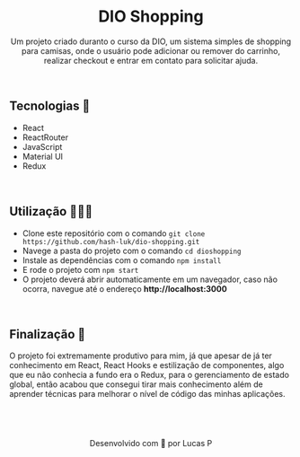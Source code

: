 <h1 align="center">DIO Shopping</h1>
<p align="center">Um projeto criado duranto o curso da DIO, um sistema simples de shopping para camisas, onde o usuário pode adicionar ou remover do carrinho, realizar checkout e entrar em contato para solicitar ajuda.</p>

<br />

## Tecnologias 🔧

- React
- ReactRouter
- JavaScript
- Material UI
- Redux

<br />

## Utilização 👩🏼‍💻

- Clone este repositório com o comando ```git clone https://github.com/hash-luk/dio-shopping.git```
- Navege a pasta do projeto com o comando ```cd dioshopping```
- Instale as dependências com o comando ```npm install```
- E rode o projeto com ```npm start```
- O projeto deverá abrir automaticamente em um navegador, caso não ocorra, navegue até o endereço **http://localhost:3000**


<br />

## Finalização 🎉

O projeto foi extremamente produtivo para mim, já que apesar de já ter conhecimento em React, React Hooks e estilização de componentes, algo que eu não conhecia a fundo era o Redux, para o gerenciamento de estado global, então acabou que consegui tirar mais conhecimento além de aprender técnicas para melhorar o nível de código das minhas aplicações.

<br >

#

<p align="center">Desenvolvido com 💜 por Lucas P</p>